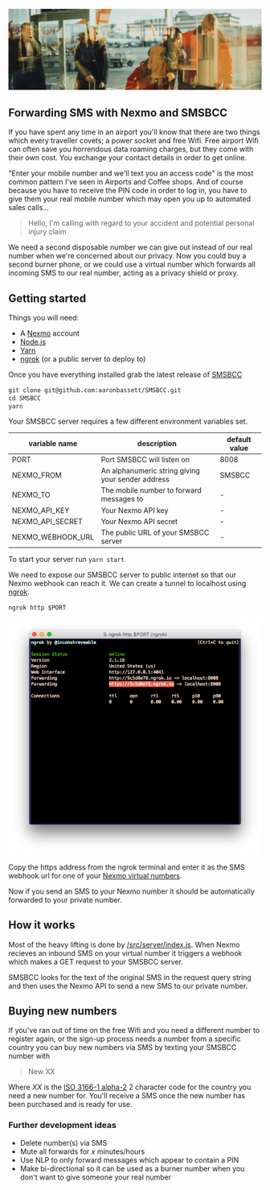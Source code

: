 ![airport picture from unsplash.com](./images/airport.jpg)

## Forwarding SMS with Nexmo and SMSBCC

If you have spent any time in an airport you'll know that there are two things
which every traveller covets; a power socket and free Wifi. Free airport Wifi
can often save you horrendous data roaming charges, but they come with their
own cost. You exchange your contact details in order to get online.

"Enter your mobile number and we'll text you an access code" is the most
common pattern I've seen in Airports and Coffee shops. And of course because
you have to receive the PIN code in order to log in, you have to give them
your real mobile number which may open you up to automated sales calls...

> Hello, I'm calling with regard to your accident and potential personal injury claim

We need a second disposable number we can give out instead of our real number
when we're concerned about our privacy. Now you could buy a second burner phone,
or we could use a virtual number which forwards all incoming SMS to our real
number, acting as a privacy shield or proxy.

## Getting started

Things you will need:

- A [Nexmo](https://www.nexmo.com/) account
- [Node.js](https://nodejs.org/en/download/)
- [Yarn](https://yarnpkg.com/lang/en/docs/install/)
- [ngrok](https://ngrok.com/) (or a public server to deploy to)

Once you have everything installed grab the latest release of
[SMSBCC](https://github.com/aaronbassett/SMSBCC/releases)

    git clone git@github.com:aaronbassett/SMSBCC.git
    cd SMSBCC
    yarn

Your SMSBCC server requires a few different environment variables set.

| variable name     | description                                       | default value |
|-------------------|---------------------------------------------------|---------------|
| PORT              | Port SMSBCC will listen on                        | 8008          |
| NEXMO_FROM        | An alphanumeric string giving your sender address | SMSBCC        |
| NEXMO_TO          | The mobile number to forward messages to          | -             |
| NEXMO_API_KEY     | Your Nexmo API key                                | -             |
| NEXMO_API_SECRET  | Your Nexmo API secret                             | -             |
| NEXMO_WEBHOOK_URL | The public URL of your SMSBCC server              | -             |

To start your server run `yarn start`

We need to expose our SMSBCC server to public internet so that our Nexmo webhook
can reach it. We can create a tunnel to localhost using [ngrok](https://ngrok.com/).

    ngrok http $PORT

![ngrok terminal](./images/ngrok.png)

Copy the https address from the ngrok terminal and enter it as the SMS webhook
url for one of your [Nexmo virtual numbers](https://dashboard.nexmo.com/your-numbers).

Now if you send an SMS to your Nexmo number it should be automatically forwarded
to your private number.

## How it works

Most of the heavy lifting is done by
[/src/server/index.js](https://github.com/aaronbassett/SMSBCC/blob/master/src/server/index.js).
When Nexmo recieves an inbound SMS on your virtual number it triggers a webhook
which makes a GET request to your SMSBCC server.

SMSBCC looks for the text of the original SMS in the request query string and
then uses the Nexmo API to send a new SMS to our private number.

## Buying new numbers

If you've ran out of time on the free Wifi and you need a different number to
register again, or the sign-up process needs a number from a specific country
you can buy new numbers via SMS by texting your SMSBCC number with

> New XX

Where *XX* is the [ISO 3166-1 alpha-2](https://en.wikipedia.org/wiki/ISO_3166-1_alpha-2)
2 character code for the country you need a new number for. You'll receive a SMS
once the new number has been purchased and is ready for use.

### Further development ideas

- Delete number(s) via SMS
- Mute all forwards for _x_ minutes/hours
- Use NLP to only forward messages which appear to contain a PIN
- Make bi-directional so it can be used as a burner number when you don't want to give someone your real number
